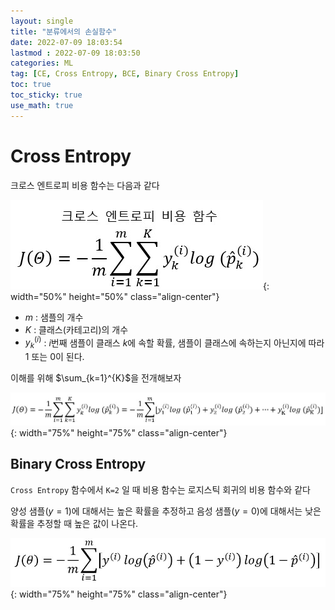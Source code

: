 ```yaml
---
layout: single
title: "분류에서의 손실함수"
date: 2022-07-09 18:03:54
lastmod : 2022-07-09 18:03:50
categories: ML
tag: [CE, Cross Entropy, BCE, Binary Cross Entropy]
toc: true
toc_sticky: true
use_math: true
---
```


# Cross Entropy

크로스 엔트로피 비용 함수는 다음과 같다

![cross_entropy_loss_func](../../../assets/images/ai/cross_entropy_loss_func.jpg){: width="50%" height="50%" class="align-center"}

 - $m$ : 샘플의 개수
 - $K$ : 클래스(카테고리)의 개수
 - $y_{k}^{(i)}$ : $i$번째 샘플이 클래스 $k$에 속할 확률, 샘플이 클래스에 속하는지 아닌지에 따라 1 또는 0이 된다.

이해를 위해 $\sum_{k=1}^{K}$을 전개해보자

![cross_entropy_loss_func_long](../../../assets/images/ai/cross_entropy_loss_func_long.jpg){: width="75%" height="75%" class="align-center"}

## Binary Cross Entropy
`Cross Entropy` 함수에서 `K=2` 일 때 비용 함수는 로지스틱 회귀의 비용 함수와 같다

양성 샘플($y=1$)에 대해서는 높은 확률을 추정하고 음성 샘플($y=0$)에 대해서는 낮은 확률을 추정할 때 높은 값이 나온다.

![binary_cross_entropy_loss_func](../../../assets/images/ai/binary_cross_entropy_func.jpg){: width="75%" height="75%" class="align-center"}